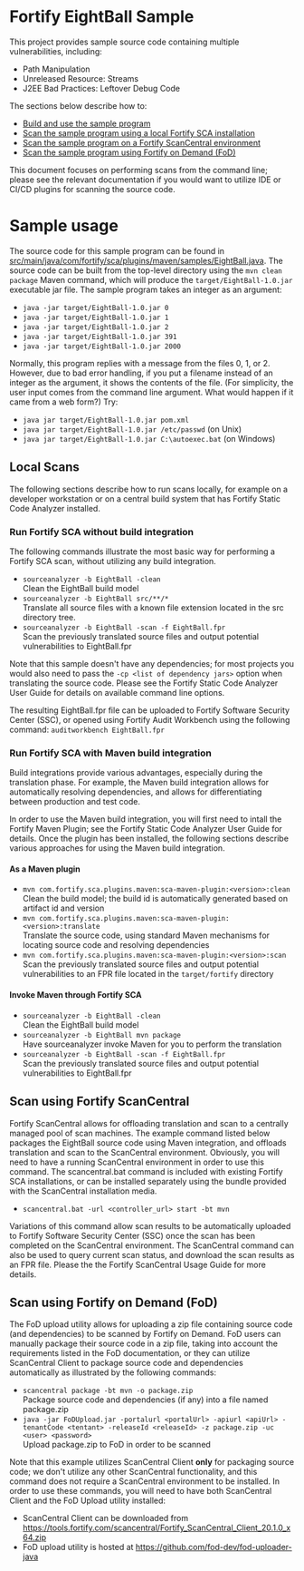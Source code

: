 # Fortify EightBall Sample

This project provides sample source code containing multiple vulnerabilities, including:

* Path Manipulation
* Unreleased Resource: Streams
* J2EE Bad Practices: Leftover Debug Code

The sections below describe how to:
* [Build and use the sample program](#sample-usage)
* [Scan the sample program using a local Fortify SCA installation](#local-scans)
* [Scan the sample program on a Fortify ScanCentral environment](#scan-using-fortify-scancentral)
* [Scan the sample program using Fortify on Demand (FoD)](#scan-using-fortify-on-demand-fod)

This document focuses on performing scans from the command line; please see the relevant documentation 
if you would want to utilize IDE or CI/CD plugins for scanning the source code.

# Sample usage

The source code for this sample program can be found in [src/main/java/com/fortify/sca/plugins/maven/samples/EightBall.java](src/main/java/com/fortify/sca/plugins/maven/samples/EightBall.java). 
The source code can be built from the top-level directory using the `mvn clean package` Maven command, which will produce 
the `target/EightBall-1.0.jar` executable jar file. The sample program takes an integer as an argument:

* `java -jar target/EightBall-1.0.jar 0`
* `java -jar target/EightBall-1.0.jar 1`
* `java -jar target/EightBall-1.0.jar 2`
* `java -jar target/EightBall-1.0.jar 391`
* `java -jar target/EightBall-1.0.jar 2000`

Normally, this program replies with a message from the files 0, 1, or 2.  However,
due to bad error handling, if you put a filename instead of an integer as
the argument, it shows the contents of the file.  (For simplicity, the
user input comes from the command line argument.  What would happen if it
came from a web form?)  Try:

* `java jar target/EightBall-1.0.jar pom.xml`
* `java jar target/EightBall-1.0.jar /etc/passwd` (on Unix)
* `java jar target/EightBall-1.0.jar C:\autoexec.bat` (on Windows)

## Local Scans

The following sections describe how to run scans locally, for example on a developer workstation
or on a central build system that has Fortify Static Code Analyzer installed.

### Run Fortify SCA without build integration

The following commands illustrate the most basic way for performing a Fortify SCA scan, without
utilizing any build integration.

* `sourceanalyzer -b EightBall -clean`  
    Clean the EightBall build model
* `sourceanalyzer -b EightBall src/**/*`  
    Translate all source files with a known file extension located in the src directory tree. 
* `sourceanalyzer -b EightBall -scan -f EightBall.fpr`  
    Scan the previously translated source files and output potential vulnerabilities to EightBall.fpr

Note that this sample doesn't have any dependencies; for most projects you would also need to pass the 
`-cp <list of dependency jars>` option when translating the source code. Please see the Fortify Static 
Code Analyzer User Guide for details on available command line options.

The resulting EightBall.fpr file can be uploaded to Fortify Software Security Center (SSC), or opened using
Fortify Audit Workbench using the following command: `auditworkbench EightBall.fpr`

### Run Fortify SCA with Maven build integration

Build integrations provide various advantages, especially during the translation phase. For example,
the Maven build integration allows for automatically resolving dependencies, and allows for differentiating
between production and test code.

In order to use the Maven build integration, you will first need to intall the Fortify Maven Plugin; see the
Fortify Static Code Analyzer User Guide for details. Once the plugin has been installed, the following sections
describe various approaches for using the Maven build integration.

#### As a Maven plugin

* `mvn com.fortify.sca.plugins.maven:sca-maven-plugin:<version>:clean`  
    Clean the build model; the build id is automatically generated based on artifact id and version
* `mvn com.fortify.sca.plugins.maven:sca-maven-plugin:<version>:translate`  
    Translate the source code, using standard Maven mechanisms for locating source code and resolving dependencies
* `mvn com.fortify.sca.plugins.maven:sca-maven-plugin:<version>:scan`  
    Scan the previously translated source files and output potential vulnerabilities to an FPR file located in the `target/fortify` directory

#### Invoke Maven through Fortify SCA

* `sourceanalyzer -b EightBall -clean`  
    Clean the EightBall build model
* `sourceanalyzer -b EightBall mvn package`  
    Have sourceanalyzer invoke Maven for you to perform the translation 
* `sourceanalyzer -b EightBall -scan -f EightBall.fpr`  
    Scan the previously translated source files and output potential vulnerabilities to EightBall.fpr


## Scan using Fortify ScanCentral

Fortify ScanCentral allows for offloading translation and scan to a centrally managed pool of scan machines.
The example command listed below packages the EightBall source code using Maven integration, and offloads
translation and scan to the ScanCentral environment. Obviously, you will need to have a running ScanCentral
environment in order to use this command. The scancentral.bat command is included with existing Fortify SCA
installations, or can be installed separately using the bundle provided with the ScanCentral installation media.

* `scancentral.bat -url <controller_url> start -bt mvn`

Variations of this command allow scan results to be automatically uploaded to Fortify Software Security Center (SSC)
once the scan has been completed on the ScanCentral environment. The ScanCentral command can also be used to query
current scan status, and download the scan results as an FPR file. Please the the Fortify ScanCentral Usage Guide
for more details.

## Scan using Fortify on Demand (FoD)

The FoD upload utility allows for uploading a zip file containing source code (and dependencies) to be scanned by 
Fortify on Demand. FoD users can manually package their source code in a zip file, taking into account the requirements 
listed in the FoD documentation, or they can utilize ScanCentral Client to package source code and dependencies automatically 
as illustrated by the following commands:

* `scancentral package -bt mvn -o package.zip`  
    Package source code and dependencies (if any) into a file named package.zip
* `java -jar FoDUpload.jar -portalurl <portalUrl> -apiurl <apiUrl> -tenantCode <tentant> -releaseId <releaseId> -z package.zip -uc <user> <password>`  
    Upload package.zip to FoD in order to be scanned

Note that this example utilizes ScanCentral Client **only** for packaging source code; we don't utilize any other
ScanCentral functionality, and this command does not require a ScanCentral environment to be installed. In order 
to use these commands, you will need to have both ScanCentral Client and the FoD Upload utility installed:

* ScanCentral Client can be downloaded from https://tools.fortify.com/scancentral/Fortify_ScanCentral_Client_20.1.0_x64.zip
* FoD upload utility is hosted at https://github.com/fod-dev/fod-uploader-java

